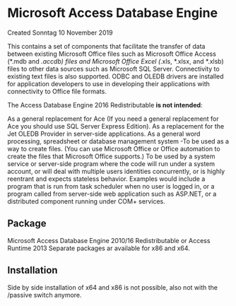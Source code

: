 # Microsoft Access Database Engine
Created Sonntag 10 November 2019

This contains a set of components that facilitate the transfer of data between existing Microsoft Office files such as Microsoft Office Access (*.mdb and *.accdb) files and Microsoft Office Excel (*.xls, *.xlsx, and *.xlsb) files to other data sources such as Microsoft SQL Server. Connectivity to existing text files is also supported. ODBC and OLEDB drivers are installed for application developers to use in developing their applications with connectivity to Office file formats.

The Access Database Engine 2016 Redistributable **is not intended**:

As a general replacement for Ace (If you need a general replacement for Ace you should use SQL Server Express Edition).
As a replacement for the Jet OLEDB Provider in server-side applications.
As a general word processing, spreadsheet or database management system -To be used as a way to create files. (You can use Microsoft Office or Office automation to create the files that Microsoft Office supports.)
To be used by a system service or server-side program where the code will run under a system account, or will deal with multiple users identities concurrently, or is highly reentrant and expects stateless behavior. Examples would include a program that is run from task scheduler when no user is logged in, or a program called from server-side web application such as ASP.NET, or a distributed component running under COM+ services.

Package
-------
Microsoft Access Database Engine 2010/16 Redistributable or Access Runtime 2013
Separate packages ar available for x86 and x64.

Installation
------------
Side by side installation of x64 and x86 is not possible, also not with the /passive switch anymore.

